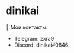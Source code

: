 # dinikai
📩 Мои контакты:
  * Telegram: zxra9
  * Discord: dinikai#0846

<!---
dinikai/dinikai is a ✨ special ✨ repository because its `README.md` (this file) appears on your GitHub profile.
You can click the Preview link to take a look at your changes.
--->
